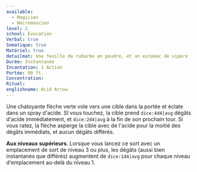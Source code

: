 ```yaml
---
available:
  - Magicien
  - Nécromancien
level: 2
school: Évocation
Verbal: true
Somatique: true
Matériel: true
detailmat: Une feuille de rubarbe en poudre, et un estomac de vipère
Durée: Instantanée
Incantation: 1 Action
Portée: 90 ft.
Concentration: 
Rituel: 
englishname: Acid Arrow
---
```

Une chatoyante flèche verte vole vers une cible dans la portée et éclate dans un spray d'acide. SI vous touchez, la cible prend `dice:4d4|avg` dégâts d'acide immédiatement, et `dice:2d4|avg` à la fin de son prochain tour. Si vous ratez, la flèche asperge la cible avec de l'acide pour la moitié des dégâts immédiats, et aucun dégâts différés.

**Aux niveaux supérieurs**. Lorsque vous lancez ce sort avec un emplacement de sort de niveau 3 ou plus, les dégâts (aussi bien instantanés que différés) augmentent de `dice:1d4|avg` pour chaque niveau d'emplacement au-delà du niveau 1.
